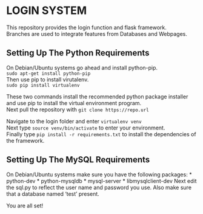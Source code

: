 LOGIN SYSTEM
============
<p>
This repository provides the login function and flask framework.<br>
Branches are used to integrate features from Databases and Webpages.<br>
</p>

Setting Up The Python Requirements
----------------------------------
<p>
On Debian/Ubuntu systems go ahead and install python-pip.<br>
<code>sudo apt-get install python-pip</code><br>
Then use pip to install virutalenv.<br>
<code>sudo pip install virtualenv</code><br>

These two commands install the recommended python package installer and use pip to install the virtual environment program.
<br>
Next pull the repository with `git clone https://repo.url`

Navigate to the login folder and enter `virtualenv venv`<br>
Next type `source venv/bin/activate` to enter your environment.<br>
Finally type `pip install -r requirements.txt` to install the dependencies of the framework.
</p>

Setting Up The MySQL Requirements
---------------------------------
<p>
On Debian/Ubuntu systems make sure you have the following packages:
  * python-dev
  * python-mysqldb
  * mysql-server
  * libmysqlclient-dev
Next edit the sql.py to reflect the user name and password you use.  Also make sure that a database named ‘test’ present.
</p>



You are all set!

